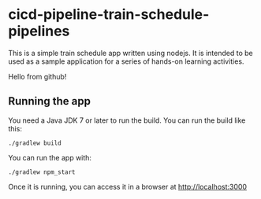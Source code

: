 # cicd-pipeline-train-schedule-pipelines

This is a simple train schedule app written using nodejs. It is intended to be used as a sample application for a series of hands-on learning activities.

Hello from github!

## Running the app

You need a Java JDK 7 or later to run the build. You can run the build like this:

    ./gradlew build

You can run the app with:

    ./gradlew npm_start

Once it is running, you can access it in a browser at [http://localhost:3000](http://localhost:3000)
